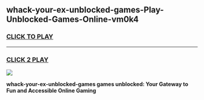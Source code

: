 
## whack-your-ex-unblocked-games-Play-Unblocked-Games-Online-vm0k4
<h3>
<a href="https://premium76.site?title=whack-your-ex-unblocked-games&ref=24A">CLICK TO PLAY</a></h3>
<hr>

<h3>
<a href="https://premium76.site?title=whack-your-ex-unblocked-games&ref=24A">CLICK 2 PLAY</a>
  
</h3>

<a href="https://premium76.site?title=whack-your-ex-unblocked-games&ref=24A"><img src="https://clearcache.store/games.png"></a>


**whack-your-ex-unblocked-games games unblocked: Your Gateway to Fun and Accessible Online Gaming**
